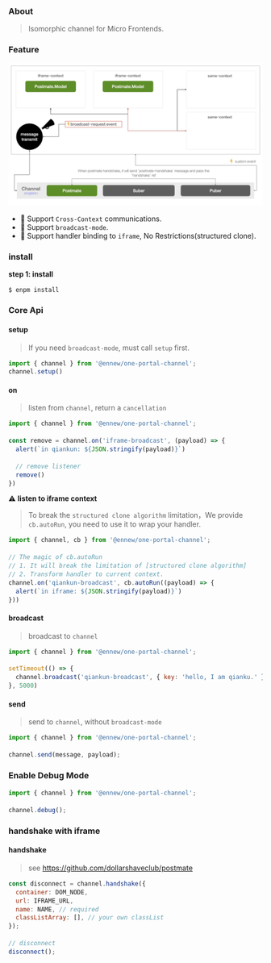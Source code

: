### About

> Isomorphic channel for Micro Frontends.

### Feature

![principle](./media/principle.jpeg)

* 🤝 Support `Cross-Context` communications.
* 📢 Support `broadcast-mode`.
* 🚀 Support handler binding to `iframe`, No Restrictions(structured clone).

### install


**step 1: install**

```shell
$ enpm install
```

### Core Api

#### setup

> If you need `broadcast-mode`, must call `setup` first.

```javascript
import { channel } from '@ennew/one-portal-channel';
channel.setup()
```

#### on

> listen from `channel`, return a `cancellation`

```javascript
import { channel } from '@ennew/one-portal-channel';

const remove = channel.on('iframe-broadcast', (payload) => {
  alert(`in qiankun: ${JSON.stringify(payload)}`)

  // remove listener
  remove()
})
```

⚠️ **listen to iframe context**

> To break the `structured clone algorithm` limitation，We provide `cb.autoRun`, you need to use it to wrap your handler.

```javascript
import { channel, cb } from '@ennew/one-portal-channel';

// The magic of cb.autoRun
// 1. It will break the limitation of [structured clone algorithm]
// 2. Transform handler to current context.
channel.on('qiankun-broadcast', cb.autoRun((payload) => {
  alert(`in iframe: ${JSON.stringify(payload)}`)
}))
```

#### broadcast

> broadcast to `channel`


```javascript
import { channel } from '@ennew/one-portal-channel';

setTimeout(() => {
  channel.broadcast('qiankun-broadcast', { key: 'hello, I am qianku.' })
}, 5000)
```

#### send

> send to `channel`, without `broadcast-mode`

```javascript
import { channel } from '@ennew/one-portal-channel';

channel.send(message, payload);
```

### Enable Debug Mode

```javascript
import { channel } from '@ennew/one-portal-channel';

channel.debug();
```

### handshake with iframe

#### handshake

> see https://github.com/dollarshaveclub/postmate


```javascript
const disconnect = channel.handshake({
  container: DOM_NODE,
  url: IFRAME_URL,
  name: NAME, // required
  classListArray: [], // your own classList
});

// disconnect
disconnect();
```
